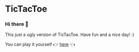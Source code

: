 # TicTacToe

### Hi there 👋

This just a ugly version of TicTacToe. Have fun and a nice day! :)

You can play it yourself 👉 [here](https://mysticbiack.github.io/TicTacToe/) 👈
